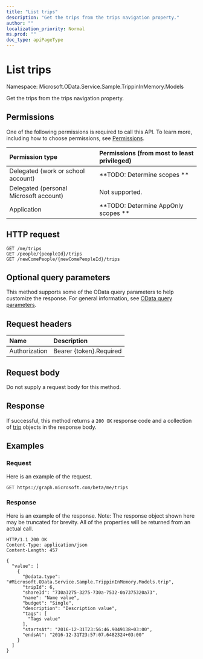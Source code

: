 ```yaml
---
title: "List trips"
description: "Get the trips from the trips navigation property."
author: ""
localization_priority: Normal
ms.prod: ""
doc_type: apiPageType
---
```


# List trips

Namespace: Microsoft.OData.Service.Sample.TrippinInMemory.Models

Get the trips from the trips navigation property.

## Permissions
One of the following permissions is required to call this API. To learn more, including how to choose permissions, see [Permissions](/concepts/permissions-reference.md).

|Permission type|Permissions (from most to least privileged)|
|:---|:---|
|Delegated (work or school account)|**TODO: Determine scopes **|
|Delegated (personal Microsoft account)|Not supported.|
|Application|**TODO: Determine AppOnly scopes **|

## HTTP request
<!-- {
  "blockType": "ignored"
}
-->
``` http
GET /me/trips
GET /people/{peopleId}/trips
GET /newComePeople/{newComePeopleId}/trips
```

## Optional query parameters
This method supports some of the OData query parameters to help customize the response. For general information, see [OData query parameters](/graph/query-parameters).

## Request headers
|Name|Description|
|:---|:---|
|Authorization|Bearer {token}.Required|

## Request body
Do not supply a request body for this method.

## Response
If successful, this method returns a `200 OK` response code and a collection of [trip](../resources/trip.md) objects in the response body.

## Examples

### Request
Here is an example of the request.
<!-- {
  "blockType": "request",
  "name": "get_trip"
}
-->
``` http
GET https://graph.microsoft.com/beta/me/trips
```

### Response
Here is an example of the response. Note: The response object shown here may be truncated for brevity. All of the properties will be returned from an actual call.
<!-- {
  "blockType": "response",
  "truncated": true,
  "@odata.type": "collection(microsoft.odata.service.sample.trippininmemory.models.trip)"
}
-->
``` http
HTTP/1.1 200 OK
Content-Type: application/json
Content-Length: 457

{
  "value": [
    {
      "@odata.type": "#Microsoft.OData.Service.Sample.TrippinInMemory.Models.trip",
      "tripId": 6,
      "shareId": "730a3275-3275-730a-7532-0a7375320a73",
      "name": "Name value",
      "budget": "Single",
      "description": "Description value",
      "tags": [
        "Tags value"
      ],
      "startsAt": "2016-12-31T23:56:46.9049138+03:00",
      "endsAt": "2016-12-31T23:57:07.6482324+03:00"
    }
  ]
}
```


